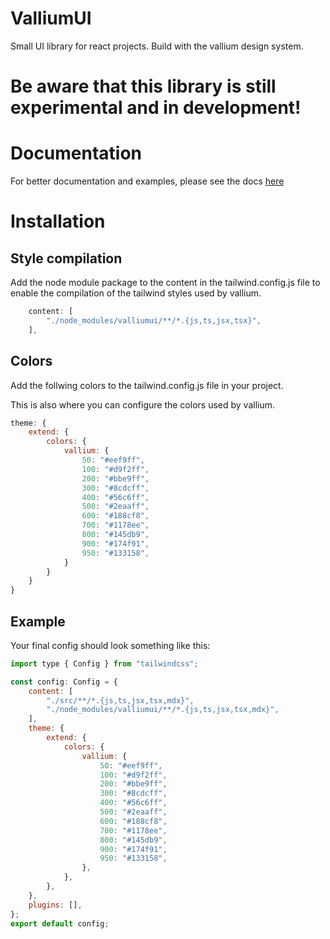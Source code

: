 # ValliumUI
Small UI library for react projects.
Build with the vallium design system.

# Be aware that this library is still experimental and in development!

# Documentation
For better documentation and examples, please see the docs [here](https://ui.vallium.dev/)

# Installation

## Style compilation
Add the node module package to the content in the tailwind.config.js file to enable the compilation of the tailwind styles used by vallium.
```js
	content: [
		"./node_modules/valliumui/**/*.{js,ts,jsx,tsx}",
	],
```

## Colors
Add the follwing colors to the tailwind.config.js file in your project.

This is also where you can configure the colors used by vallium.
```js
theme: {
    extend: {
        colors: {
            vallium: {
                50: "#eef9ff",
                100: "#d9f2ff",
                200: "#bbe9ff",
                300: "#8cdcff",
                400: "#56c6ff",
                500: "#2eaaff",
                600: "#188cf8",
                700: "#1178ee",
                800: "#145db9",
                900: "#174f91",
                950: "#133158",
            }
        }
    }
}
```

## Example
Your final config should look something like this:

```js
import type { Config } from "tailwindcss";

const config: Config = {
	content: [
		"./src/**/*.{js,ts,jsx,tsx,mdx}",
		"./node_modules/valliumui/**/*.{js,ts,jsx,tsx,mdx}",
	],
	theme: {
		extend: {
			colors: {
				vallium: {
					50: "#eef9ff",
					100: "#d9f2ff",
					200: "#bbe9ff",
					300: "#8cdcff",
					400: "#56c6ff",
					500: "#2eaaff",
					600: "#188cf8",
					700: "#1178ee",
					800: "#145db9",
					900: "#174f91",
					950: "#133158",
				},
			},
		},
	},
	plugins: [],
};
export default config;
```